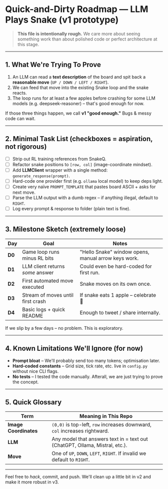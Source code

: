 # Quick-and-Dirty Roadmap — LLM Plays Snake (v1 prototype)

> **This file is intentionally rough.**  We care more about seeing something work than about polished code or perfect architecture at this stage.

---


## 1. What We're Trying To Prove

1. An LLM can read a **text description** of the board and spit back a **reasonable move** (`UP / DOWN / LEFT / RIGHT`).
2. We can feed that move into the existing Snake loop and the snake reacts.
3. The loop runs for at least a few apples before crashing for some LLM models (e.g. deepseek-reasoner) – that's good enough for now.

If those three things happen, we call **v1 "good enough."**  Bugs & messy code can wait.

---

## 2. Minimal Task List (checkboxes = aspiration, not rigorous)

- [ ] Strip out RL training references from SnakeQ.
- [ ] Refactor snake positions to `[row, col]` (image-coordinate mindset).
- [ ] Add **LLMClient** wrapper with a single method: `generate_response(prompt)`.
- [ ] Hard-code one provider first (e.g. `ollama` local model) to keep deps light.
- [ ] Create very naïve `PROMPT_TEMPLATE` that pastes board ASCII + asks for next move.
- [ ] Parse the LLM output with a dumb regex – if anything illegal, default to `RIGHT`.
- [ ] Log every prompt & response to folder (plain text is fine).

---

## 3. Milestone Sketch (extremely loose)

| Day | Goal | Notes |
|-----|------|-------|
| **D0** | Game loop runs minus RL bits | "Hello Snake" window opens, manual arrow keys work. |
| **D1** | LLM client returns *some* answer | Could even be hard-coded for first run. |
| **D2** | First automated move executed | Snake moves on its own once. |
| **D3** | Stream of moves until first crash | If snake eats 1 apple – celebrate 🎉 |
| **D4** | Basic logs + quick README  | Enough to tweet / share internally. |

If we slip by a few days – no problem.  This is exploratory.

---

## 4. Known Limitations We'll Ignore (for now)

* **Prompt bloat** – We'll probably send too many tokens; optimisation later.
* **Hard-coded constants** – Grid size, tick rate, etc. live in `config.py` without nice CLI flags.
* **No tests** – I tested the code manually. Afterall, we are just trying to prove the concept.

---

## 5. Quick Glossary

| Term | Meaning in This Repo |
|------|----------------------|
| **Image Coordinates** | `(0,0)` is top-left, `row` increases downward, `col` increases rightward. |
| **LLM** | Any model that answers text in = text out (ChatGPT, Ollama, Mistral, etc.). |
| **Move** | One of `UP`, `DOWN`, `LEFT`, `RIGHT`.  If invalid we default to `RIGHT`. |

---

Feel free to _hack_, commit, and push.  We'll clean up a little bit in v2 and make it more robust in v3.








